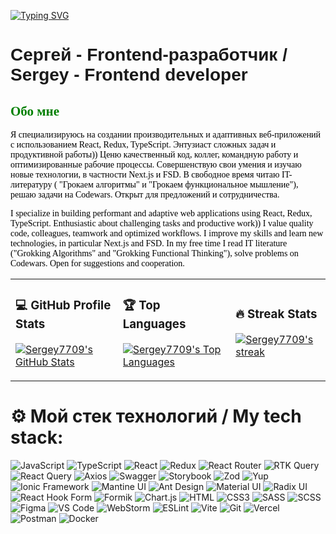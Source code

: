 [![Typing SVG](https://readme-typing-svg.demolab.com?font=Protest+Riot&size=35&pause=1000&color=A034F7&random=false&width=435&height=60&lines=Hi+there+%F0%9F%91%8B)](https://git.io/typing-svg)


# <span style="font-family: Arial; text-align: center;">Сергей - Frontend-разработчик / Sergey - Frontend developer</span>

## <span style="font-family: Verdana; color: green; text-align: left;">Обо мне</span>

<span style="font-family: Times New Roman; color: black; text-align: justify;">Я специализируюсь на создании производительных и адаптивных веб-приложений с использованием React, Redux, TypeScript.  Энтузиаст сложных задач и продуктивной работы)) Ценю качественный код, коллег, командную работу и оптимизированные рабочие процессы. Cовершенствую свои умения и изучаю новые технологии, в частности Next.js и FSD. В свободное время читаю IT-литературу ( "Грокаем алгоритмы" и "Грокаем функциональное мышление"), решаю задачи на Codewars. Открыт для предложений и сотрудничества.</span>

<span style="font-family: Times New Roman; color: black; text-align: justify;">I specialize in building performant and adaptive web applications using React, Redux, TypeScript. Enthusiastic about challenging tasks and productive work)) I value quality code, colleagues, teamwork and optimized workflows. I improve my skills and learn new technologies, in particular Next.js and FSD. In my free time I read IT literature ("Grokking Algorithms" and "Grokking Functional Thinking"), solve problems on Codewars. Open for suggestions and cooperation.</span>

<table>
  <tr>
    <td>
      <h3>💻 GitHub Profile Stats</h3>
       <p>
        <a href="https://github.com/anuraghazra/github-readme-stats">
        <img title="💻 Get profile stats for your GitHub profile at git.io/github-readme-stats" alt="Sergey7709's GitHub Stats" src="https://github-readme-stats.vercel.app/api?username=Sergey7709&show_icons=true&theme=tokyonight&height="192px"/>
        </a>
          </p>
    </td>
    <td>
      <h3>🏆 Top Languages</h3>
          <p>
        <a href="https://github.com/anuraghazra/github-readme-stats">
         <img title="🏆 Get top languages stats for your GitHub profile at git.io/github-readme-stats" alt="Sergey7709's Top Languages" src="https://github-readme-stats.vercel.app/api/top-langs/?username=Sergey7709&layout=compact&theme=tokyonight&height="192px"/>
        </a>
       </p>
    </td>
<td>
<h3>🔥 Streak Stats</h3>
      <p>
    <a href="https://github.com/DenverCoder1/github-readme-streak-stats">
     <img title="🔥 Get streak stats for your profile at git.io/streak-stats" alt="Sergey7709's streak" src="https://github-readme-streak-stats-9m8ugfa77-denvercoder1.vercel.app/?user=Sergey7709&theme=tokyonight&border=true&height="192px""/>
    </a>
     </p>
   </td>
  </tr>
</table>

# ⚙️ Мой стек технологий / My tech stack: 
![JavaScript](https://img.shields.io/badge/JavaScript-ES6%2B-yellow)
![TypeScript](https://img.shields.io/badge/TypeScript-blue)
![React](https://img.shields.io/badge/React-blue)
![Redux](https://img.shields.io/badge/Redux%2FRedux_Toolkit-purple)
![React Router](https://img.shields.io/badge/React_Router-red)
![RTK Query](https://img.shields.io/badge/RTK_Query-764ABC)
![React Query](https://img.shields.io/badge/React_Query_(TanStack_Query)-FF4154)
![Axios](https://img.shields.io/badge/Axios-5A29E4)
![Swagger](https://img.shields.io/badge/Swagger-85EA2D)
![Storybook](https://img.shields.io/badge/Storybook-FF4785)
![Zod](https://img.shields.io/badge/Zod-4285F4)
![Yup](https://img.shields.io/badge/Yup-0A0A0A)
![Ionic Framework](https://img.shields.io/badge/Ionic_Framework-3880FF)
![Mantine UI](https://img.shields.io/badge/Mantine_UI-38B2AC)
![Ant Design](https://img.shields.io/badge/Ant_Design-0170FE)
![Material UI](https://img.shields.io/badge/Material_UI-0081CB)
![Radix UI](https://img.shields.io/badge/Radix_UI-2762FF)
![React Hook Form](https://img.shields.io/badge/React_Hook_Form-EC5990)
![Formik](https://img.shields.io/badge/Formik-0A0A0A)
![Chart.js](https://img.shields.io/badge/Chart.js-FF6384)
![HTML](https://img.shields.io/badge/HTML-E34F26)
![CSS3](https://img.shields.io/badge/CSS3_modules-1572B6)
![SASS](https://img.shields.io/badge/SASS-CC6699)
![SCSS](https://img.shields.io/badge/SCSS-CC6699)
![Figma](https://img.shields.io/badge/Figma-F24E1E)
![VS Code](https://img.shields.io/badge/VS_Code-007ACC)
![WebStorm](https://img.shields.io/badge/WebStorm-000000)
![ESLint](https://img.shields.io/badge/ESLint-4B32C3)
![Vite](https://img.shields.io/badge/Vite-646CFF)
![Git](https://img.shields.io/badge/Git-F05032)
![Vercel](https://img.shields.io/badge/Vercel-black)
![Postman](https://img.shields.io/badge/Postman-FF6C37)
![Docker](https://img.shields.io/badge/Docker-2496ED)
